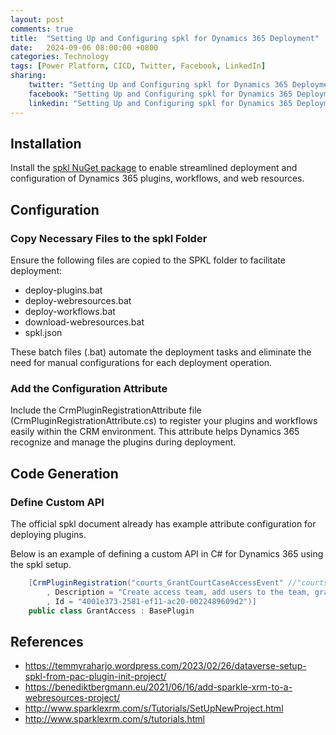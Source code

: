 ```yaml
---
layout: post
comments: true
title:  "Setting Up and Configuring spkl for Dynamics 365 Deployment"
date:   2024-09-06 08:00:00 +0800
categories: Technology
tags: [Power Platform, CICD, Twitter, Facebook, LinkedIn]
sharing:
    twitter: "Setting Up and Configuring spkl for Dynamics 365 Deployment"
    facebook: "Setting Up and Configuring spkl for Dynamics 365 Deployment"
    linkedin: "Setting Up and Configuring spkl for Dynamics 365 Deployment"
---
```




## Installation
Install the [spkl NuGet package](https://www.nuget.org/packages/spkl) to enable streamlined deployment and configuration of Dynamics 365 plugins, workflows, and web resources.

## Configuration
### Copy Necessary Files to the spkl Folder
Ensure the following files are copied to the SPKL folder to facilitate deployment:
* deploy-plugins.bat       
* deploy-webresources.bat  
* deploy-workflows.bat     
* download-webresources.bat
* spkl.json                

These batch files (.bat) automate the deployment tasks and eliminate the need for manual configurations for each deployment operation.

### Add the Configuration Attribute
Include the CrmPluginRegistrationAttribute file (CrmPluginRegistrationAttribute.cs) to register your plugins and workflows easily within the CRM environment. This attribute helps Dynamics 365 recognize and manage the plugins during deployment.

## Code Generation
### Define Custom API
The official spkl document already has example attribute configuration for deploying plugins.

Below is an example of defining a custom API in C# for Dynamics 365 using the spkl setup.
```csharp
    [CrmPluginRegistration("courts_GrantCourtCaseAccessEvent" //"courts_GrantCaseAccessEvent"
        , Description = "Create access team, add users to the team, grant permissions to the team on triggering of the courts_GrantCaseAccessEvent"
        , Id = "4001e373-2581-ef11-ac20-0022489609d2")]
    public class GrantAccess : BasePlugin
```

## References
* https://temmyraharjo.wordpress.com/2023/02/26/dataverse-setup-spkl-from-pac-plugin-init-project/
* https://benediktbergmann.eu/2021/06/16/add-sparkle-xrm-to-a-webresources-project/
* http://www.sparklexrm.com/s/Tutorials/SetUpNewProject.html
* http://www.sparklexrm.com/s/tutorials.html 